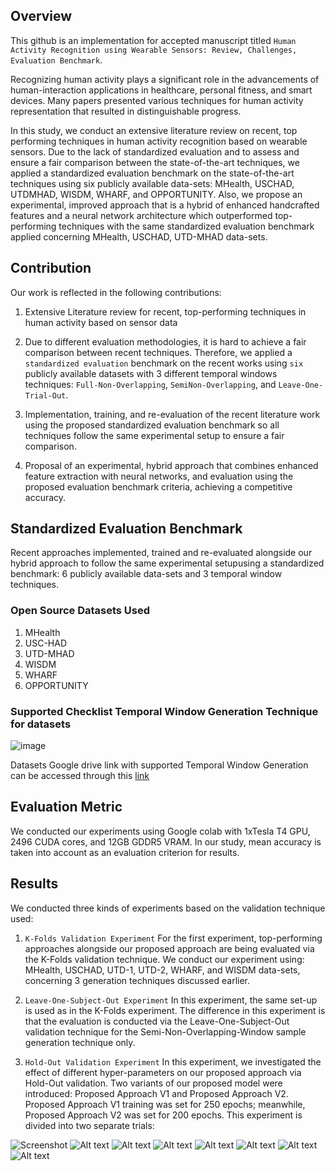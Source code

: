 ## Overview
This github is an implementation for accepted manuscript titled `Human Activity Recognition using Wearable Sensors: Review, Challenges, Evaluation Benchmark`.

Recognizing human activity plays a significant role in the advancements of human-interaction applications in healthcare, personal fitness, and smart devices. Many papers presented various techniques for human activity representation that resulted in distinguishable progress.

In this study, we conduct an extensive literature review on recent, top performing techniques in human activity recognition based on wearable sensors. Due to the lack of standardized evaluation and to assess and ensure a fair comparison between the state-of-the-art techniques, we applied a standardized evaluation benchmark on the state-of-the-art techniques using six publicly available data-sets: MHealth, USCHAD, UTDMHAD, WISDM, WHARF, and OPPORTUNITY. Also, we propose an experimental, improved approach that is a hybrid of enhanced handcrafted features and a neural network architecture which outperformed top-performing techniques with the same standardized evaluation benchmark applied concerning MHealth, USCHAD, UTD-MHAD data-sets.

## Contribution
Our work is reflected in the following contributions:

1. Extensive Literature review for recent, top-performing techniques in human
activity based on sensor data

2. Due to different evaluation methodologies, it is hard to achieve a fair comparison between recent techniques. Therefore, we applied a `standardized evaluation` benchmark on the recent works using `six` publicly available datasets with 3 different temporal windows techniques: `Full-Non-Overlapping`, `SemiNon-Overlapping`, and `Leave-One-Trial-Out`.
3. Implementation, training, and re-evaluation of the recent literature work using the proposed standardized evaluation benchmark so all techniques follow
the same experimental setup to ensure a fair comparison.
4. Proposal of an experimental, hybrid approach that combines enhanced feature extraction with neural networks, and evaluation using the proposed
evaluation benchmark criteria, achieving a competitive accuracy.

## Standardized Evaluation Benchmark
Recent approaches implemented, trained and re-evaluated alongside our hybrid approach to follow the same experimental setupusing a standardized benchmark: 6 publicly available data-sets and 3 temporal window techniques.

### Open Source Datasets Used
1. MHealth
2. USC-HAD 
3. UTD-MHAD 
4. WISDM 
5. WHARF
6. OPPORTUNITY

### Supported Checklist Temporal Window Generation Technique for datasets

![image](Images/Checklist_Supported_Temporal_Window_Generation_Technique_Datasets.PNG?raw=true "Title")

Datasets Google drive link with supported Temporal Window Generation can be accessed through this [link](https://drive.google.com/drive/folders/1iEx-9qrV3sptYqKlR36nPg1fCjC2JzPe?usp=sharing)

## Evaluation Metric
We conducted our experiments using Google colab with 1xTesla T4 GPU, 2496 CUDA cores, and 12GB GDDR5 VRAM. In
our study, mean accuracy is taken into account as an evaluation criterion for results.

## Results

We conducted three kinds of experiments based on the validation technique used:
1. `K-Folds Validation Experiment`
For the first experiment, top-performing approaches alongside our proposed approach are being evaluated via the K-Folds
validation technique. We conduct our experiment using: MHealth, USCHAD, UTD-1, UTD-2, WHARF, and WISDM data-sets, concerning 3 generation techniques 
discussed earlier.

2. `Leave-One-Subject-Out Experiment`
In this experiment, the same set-up is used as in the K-Folds experiment. The difference in this experiment is that the
evaluation is conducted via the Leave-One-Subject-Out validation technique for the Semi-Non-Overlapping-Window sample generation technique only.

3. `Hold-Out Validation Experiment`
In this experiment, we investigated the effect of different hyper-parameters on our proposed approach via Hold-Out validation. Two variants of our proposed model were introduced: Proposed Approach V1 and Proposed Approach V2. Proposed Approach V1 training was set for 250 epochs; meanwhile, Proposed Approach V2 was set for 200 epochs. This experiment is divided into two separate trials:

![Screenshot](Images/Mean_Accuracy_SNOW_K_Folds_Validation.PNG)
![Alt text](Images/Mean_Accuracy_LOTO_K_Folds_Validation.PNG?raw=true "Title")
![Alt text](Images/Mean_Accuracy_FNOW_K_Folds_Validation.PNG?raw=true "Title")
![Alt text](Images/Mean_Accuracy_SNOW_LOSO_Validation.PNG?raw=true "Title")
![Alt text](Images/Mean_Accuracy_SNOW_HO_Validation.PNG?raw=true "Title")
![Alt text](Images/Mean_Accuracy_SNOW_HO_Validation_Proposed_App.PNG?raw=true "Title")
![Alt text](Images/Mean_Accuracy_LOTO_HO_Validation_Proposed_Approach.PNG?raw=true "Title")
![Alt text](Images/Mean_Accuracy_FNOW_HO_Validation_Proposed_App.PNG?raw=true "Title")

